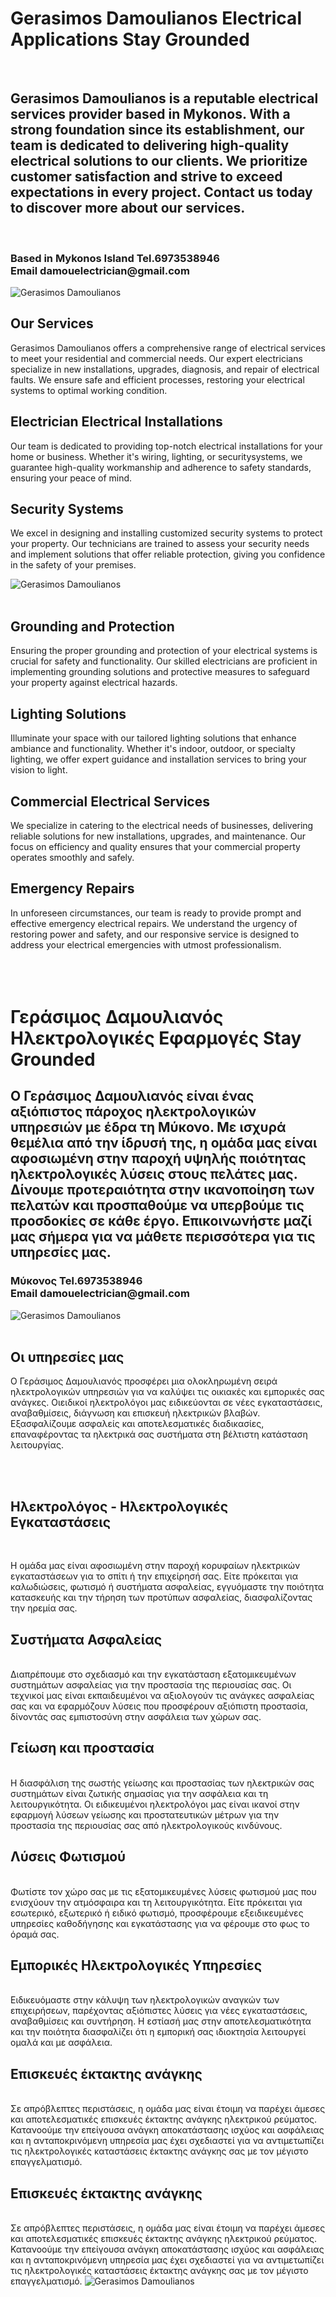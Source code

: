 <!-- # gerasimosdamoulianos.github.io -->
<head>
  <meta charset="UTF-8">
  <meta name="description" content="Gerasimos Damoulianos Electrical Applications Mykonos Island Γεράσιμος Δαμουλιανός Ηλεκτρολογικές Εφαρμογές Μύκονος ">
  <meta name="keywords" content="HTML, CSS, JavaScript">
  <meta name="author" content="Gerasimos Damoulianos Electrical Applications Γεράσιμος Δαμουλιανός Ηλεκτρολογικές Εφαρμογές Μύκονος ">
  <meta name="viewport" content="width=device-width, initial-scale=1.0">
</head>
<h1>Gerasimos Damoulianos Electrical Applications Stay Grounded </h1>
<br>
<h2>
Gerasimos Damoulianos is a reputable electrical services provider based in Mykonos.
With a strong foundation since its establishment, our team is dedicated to delivering high-quality 
electrical solutions to our clients. We prioritize customer satisfaction and strive to exceed expectations 
in every project. Contact us today to discover more about our services.</h2>
<br>
<h3> Based in Mykonos Island 
Tel.6973538946
<br>
Email damouelectrician@gmail.com
</h3>
<img src="image3.jpg" alt="Gerasimos Damoulianos">
<br>
<h2>Our Services<br></h2>
Gerasimos Damoulianos offers a comprehensive range of electrical services to meet your residential and commercial needs. Our expert electricians specialize in new installations, upgrades, diagnosis, and repair of electrical faults. We ensure safe and efficient processes, restoring your electrical systems to optimal working condition.
<br>
<h2>Electrician
Electrical Installations<br></h2>
Our team is dedicated to providing top-notch electrical installations for your home or business. Whether it's wiring, lighting, or securitysystems, we guarantee high-quality workmanship and adherence to safety standards, ensuring your peace of mind.
<br>
<h2>Security Systems<br></h2>
We excel in designing and installing customized security systems to protect your property. Our technicians are trained to assess your security needs and implement solutions that offer reliable protection, giving you confidence in the safety of your premises.

<img src="image4.jpg" alt="Gerasimos Damoulianos"><br><br>

<h2>Grounding and Protection<br></h2>
Ensuring the proper grounding and protection of your electrical systems is crucial for safety and functionality. Our skilled electricians are proficient in implementing grounding solutions and protective measures to safeguard your property against electrical hazards.
<br>
<h2>Lighting Solutions<br></h2>
Illuminate your space with our tailored lighting solutions that enhance ambiance and functionality. Whether it's indoor, outdoor, or specialty lighting, we offer expert guidance and installation services to bring your vision to light.
<br>
<h2>Commercial Electrical Services<br></h2>
We specialize in catering to the electrical needs of businesses, delivering reliable solutions for new installations, upgrades, and maintenance. Our focus on efficiency and quality ensures that your commercial property operates smoothly and safely.
<br>
<h2>Emergency Repairs<br></h2>
In unforeseen circumstances, our team is ready to provide prompt and effective emergency electrical repairs. We understand the urgency of restoring power and safety, and our responsive service is designed to address your electrical emergencies with utmost professionalism.
<br><br><br><br>
<h1>Γεράσιμος Δαμουλιανός Ηλεκτρολογικές Εφαρμογές Stay Grounded </h1>
<h2>
Ο Γεράσιμος Δαμουλιανός είναι ένας αξιόπιστος πάροχος ηλεκτρολογικών υπηρεσιών με έδρα τη Μύκονο.
Με ισχυρά θεμέλια από την ίδρυσή της, η ομάδα μας είναι αφοσιωμένη στην παροχή υψηλής ποιότητας 
ηλεκτρολογικές λύσεις στους πελάτες μας. Δίνουμε προτεραιότητα στην ικανοποίηση των πελατών και προσπαθούμε να υπερβούμε τις προσδοκίες 
σε κάθε έργο. Επικοινωνήστε μαζί μας σήμερα για να μάθετε περισσότερα για τις υπηρεσίες μας.
</h2>
<h3> Μύκονος Tel.6973538946
<br>
Email damouelectrician@gmail.com
</h3>
<img src="image1.jpg" alt="Gerasimos Damoulianos">
<br><br>
<h2>Οι υπηρεσίες μας <br> </h2>
Ο Γεράσιμος Δαμουλιανός προσφέρει μια ολοκληρωμένη σειρά ηλεκτρολογικών υπηρεσιών για να καλύψει τις οικιακές και εμπορικές σας ανάγκες. Οιειδικοί ηλεκτρολόγοι μας ειδικεύονται σε νέες εγκαταστάσεις, αναβαθμίσεις, διάγνωση και επισκευή ηλεκτρικών βλαβών. Εξασφαλίζουμε ασφαλείς και αποτελεσματικές διαδικασίες, επαναφέροντας τα ηλεκτρικά σας συστήματα στη βέλτιστη κατάσταση λειτουργίας.

<br><br>
<h2>Ηλεκτρολόγος - 
Ηλεκτρολογικές Εγκαταστάσεις </h2><br>

Η ομάδα μας είναι αφοσιωμένη στην παροχή κορυφαίων ηλεκτρικών εγκαταστάσεων για το σπίτι ή την επιχείρησή σας. Είτε πρόκειται για καλωδιώσεις, φωτισμό ή συστήματα ασφαλείας, εγγυόμαστε την ποιότητα κατασκευής και την τήρηση των προτύπων ασφαλείας, διασφαλίζοντας την ηρεμία σας.
<br>
<h2>Συστήματα Ασφαλείας </h2><br>
Διαπρέπουμε στο σχεδιασμό και την εγκατάσταση εξατομικευμένων συστημάτων ασφαλείας για την προστασία της περιουσίας σας. Οι τεχνικοί μας είναι εκπαιδευμένοι να αξιολογούν τις ανάγκες ασφαλείας σας και να εφαρμόζουν λύσεις που προσφέρουν αξιόπιστη προστασία, δίνοντάς σας εμπιστοσύνη στην ασφάλεια των χώρων σας.
<br>
<h2>Γείωση και προστασία </h2><br>
Η διασφάλιση της σωστής γείωσης και προστασίας των ηλεκτρικών σας συστημάτων είναι ζωτικής σημασίας για την ασφάλεια και τη λειτουργικότητα. Οι ειδικευμένοι ηλεκτρολόγοι μας είναι ικανοί στην εφαρμογή λύσεων γείωσης και προστατευτικών μέτρων για την προστασία της περιουσίας σας από ηλεκτρολογικούς κινδύνους.
<br>
<h2>Λύσεις Φωτισμού </h2><br>
Φωτίστε τον χώρο σας με τις εξατομικευμένες λύσεις φωτισμού μας που ενισχύουν την ατμόσφαιρα και τη λειτουργικότητα. Είτε πρόκειται για εσωτερικό, εξωτερικό ή ειδικό φωτισμό, προσφέρουμε εξειδικευμένες υπηρεσίες καθοδήγησης και εγκατάστασης για να φέρουμε στο φως το όραμά σας.
<br>
<h2>Εμπορικές Ηλεκτρολογικές Υπηρεσίες </h2><br>
Ειδικευόμαστε στην κάλυψη των ηλεκτρολογικών αναγκών των επιχειρήσεων, παρέχοντας αξιόπιστες λύσεις για νέες εγκαταστάσεις, αναβαθμίσεις και συντήρηση. Η εστίασή μας στην αποτελεσματικότητα και την ποιότητα διασφαλίζει ότι η εμπορική σας ιδιοκτησία λειτουργεί ομαλά και με ασφάλεια.
<br>

<h2>Επισκευές έκτακτης ανάγκης </h2><br>
Σε απρόβλεπτες περιστάσεις, η ομάδα μας είναι έτοιμη να παρέχει άμεσες και αποτελεσματικές επισκευές έκτακτης ανάγκης ηλεκτρικού ρεύματος. Κατανοούμε την επείγουσα ανάγκη αποκατάστασης ισχύος και ασφάλειας και η ανταποκρινόμενη υπηρεσία μας έχει σχεδιαστεί για να αντιμετωπίζει τις ηλεκτρολογικές καταστάσεις έκτακτης ανάγκης σας με τον μέγιστο επαγγελματισμό.<br>

<h2>Επισκευές έκτακτης ανάγκης </h2><br>
Σε απρόβλεπτες περιστάσεις, η ομάδα μας είναι έτοιμη να παρέχει άμεσες και αποτελεσματικές επισκευές έκτακτης ανάγκης ηλεκτρικού ρεύματος. Κατανοούμε την επείγουσα ανάγκη αποκατάστασης ισχύος και ασφάλειας και η ανταποκρινόμενη υπηρεσία μας έχει σχεδιαστεί για να αντιμετωπίζει τις ηλεκτρολογικές καταστάσεις έκτακτης ανάγκης σας με τον μέγιστο επαγγελματισμό.
<img src="image2.jpg" alt="Gerasimos Damoulianos">


